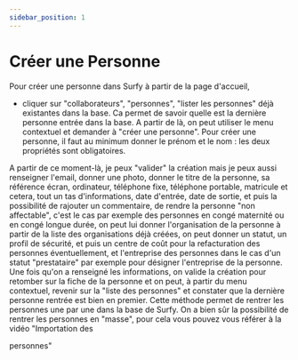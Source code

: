 ```yaml
---
sidebar_position: 1
---
```

# Créer une Personne

Pour créer une personne dans Surfy à partir de la page d'accueil,
-   cliquer sur "collaborateurs", "personnes",  "lister les personnes" déjà existantes dans la base. Ca permet de savoir quelle est la dernière personne entrée dans la base. A partir de là, on peut utiliser le menu contextuel et demander à "créer une personne". Pour créer une personne, il faut au minimum donner le prénom et le nom : les deux propriétés sont obligatoires.

A partir de ce moment-là, je peux "valider" la création mais je peux aussi renseigner l'email, donner une photo, donner le titre de la personne, sa référence écran, ordinateur, téléphone fixe, téléphone portable, matricule et cetera, tout un tas d'informations, date d'entrée, date de sortie, et puis la possibilité de rajouter un commentaire, de rendre la personne "non affectable", c'est le cas par exemple des personnes en congé maternité ou en congé longue durée, on peut lui donner l'organisation de la personne à partir de la liste des organisations déjà créées, on peut donner un statut, un profil de sécurité, et puis un centre de coût pour la refacturation des personnes éventuellement, et l'entreprise des personnes dans le cas d'un statut "prestataire" par exemple pour désigner l'entreprise de la personne. Une fois qu'on a renseigné les informations, on valide la création pour retomber sur la fiche de la personne et on peut, à partir du menu contextuel, revenir sur la "liste des personnes" et constater que la dernière personne rentrée est bien en premier. Cette méthode permet de rentrer les personnes une par une dans la base de Surfy. On a bien sûr la possibilité de rentrer les personnes en "masse", pour cela vous pouvez vous référer à la vidéo "Importation des

personnes"

<Youtube code="BXD7Atx9Dg"/>